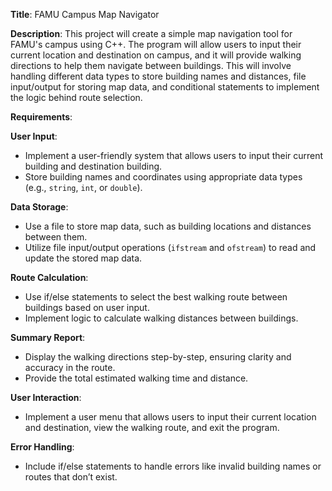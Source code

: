 **Title**: FAMU Campus Map Navigator

**Description**: This project will create a simple map navigation tool for FAMU's campus using C++. The program will allow users to input their current location and destination on campus, and it will provide walking directions to help them navigate between buildings. This will involve handling different data types to store building names and distances, file input/output for storing map data, and conditional statements to implement the logic behind route selection.

**Requirements**:

**User Input**:  
- Implement a user-friendly system that allows users to input their current building and destination building.
- Store building names and coordinates using appropriate data types (e.g., `string`, `int`, or `double`).

**Data Storage**:  
- Use a file to store map data, such as building locations and distances between them.
- Utilize file input/output operations (`ifstream` and `ofstream`) to read and update the stored map data.

**Route Calculation**:  
- Use if/else statements to select the best walking route between buildings based on user input.
- Implement logic to calculate walking distances between buildings.

**Summary Report**:  
- Display the walking directions step-by-step, ensuring clarity and accuracy in the route.
- Provide the total estimated walking time and distance.

**User Interaction**:  
- Implement a user menu that allows users to input their current location and destination, view the walking route, and exit the program.

**Error Handling**:  
- Include if/else statements to handle errors like invalid building names or routes that don’t exist.

